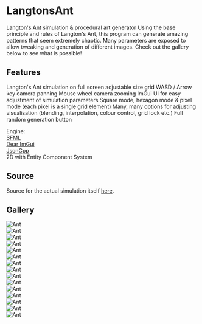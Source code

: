 # LangtonsAnt
[Langton's Ant](https://en.wikipedia.org/wiki/Langton%27s_ant) simulation &amp; procedural art generator
Using the base principle and rules of Langton's Ant, this program can generate amazing patterns that seem extremely chaotic.
Many parameters are exposed to allow tweaking and generation of different images. Check out the gallery below to see what is possible!

## Features
Langton's Ant simulation on full screen adjustable size grid
WASD / Arrow key camera panning
Mouse wheel camera zooming
ImGui UI for easy adjustment of simulation parameters
Square mode, hexagon mode & pixel mode (each pixel is a single grid element)
Many, many options for adjusting visualisation (blending, interpolation, colour control, grid lock etc.)
Full random generation button

Engine:  
[SFML](https://github.com/SFML/SFML)  
[Dear ImGui](https://github.com/ocornut/imgui)  
[JsonCpp](https://github.com/open-source-parsers/jsoncpp)  
2D with Entity Component System

## Source
Source for the actual simulation itself [here](https://github.com/pantherNZ/LangtonsAnt/blob/master/ReflexEngine/LangtonsAnt/LangtonsAnt.cpp).

## Gallery
![Ant](https://github.com/pantherNZ/LangtonsAnt/blob/master/Gallery/ant1.png)  
![Ant](https://github.com/pantherNZ/LangtonsAnt/blob/master/Gallery/ant2.png)  
![Ant](https://github.com/pantherNZ/LangtonsAnt/blob/master/Gallery/ant3.png)  
![Ant](https://github.com/pantherNZ/LangtonsAnt/blob/master/Gallery/ant4.png)  
![Ant](https://github.com/pantherNZ/LangtonsAnt/blob/master/Gallery/ant5.png)  
![Ant](https://github.com/pantherNZ/LangtonsAnt/blob/master/Gallery/ant6.png)  
![Ant](https://github.com/pantherNZ/LangtonsAnt/blob/master/Gallery/ant7.png)  
![Ant](https://github.com/pantherNZ/LangtonsAnt/blob/master/Gallery/ant8.png)  
![Ant](https://github.com/pantherNZ/LangtonsAnt/blob/master/Gallery/ant9.png)  
![Ant](https://github.com/pantherNZ/LangtonsAnt/blob/master/Gallery/ant10.png)  
![Ant](https://github.com/pantherNZ/LangtonsAnt/blob/master/Gallery/ant11.png)  
![Ant](https://github.com/pantherNZ/LangtonsAnt/blob/master/Gallery/ant12.png)  
![Ant](https://github.com/pantherNZ/LangtonsAnt/blob/master/Gallery/ant13.png)  
![Ant](https://github.com/pantherNZ/LangtonsAnt/blob/master/Gallery/ant14.png)  
![Ant](https://github.com/pantherNZ/LangtonsAnt/blob/master/Gallery/ant15.png)  
